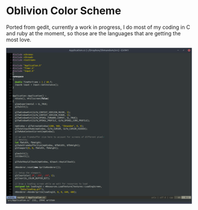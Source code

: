 # Oblivion Color Scheme

Ported from gedit, currently a work in progress, I do most of my coding in C and
ruby at the moment, so those are the languages that are getting the most love.

![Screenshot](https://raw.githubusercontent.com/dropsofserenity/oblivion/master/screenshot.png)

